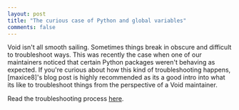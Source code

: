 ```yaml
---
layout: post
title: "The curious case of Python and global variables"
comments: false
---
```


Void isn't all smooth sailing.  Sometimes things break in obscure and
difficult to troubleshoot ways.  This was recently the case when one
of our maintainers noticed that certain Python packages weren't
behaving as expected.  If you're curious about how this kind of
troubleshooting happens, [maxice8]'s blog post is highly recommended
as its a good intro into what its like to troubleshoot things from the
perspective of a Void maintainer.

Read the troubleshooting process [here](https://maxice8.github.io/1-void-cpython3-cross-pt1/).

